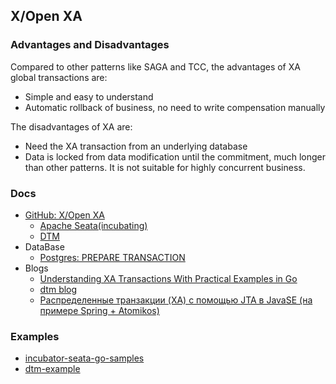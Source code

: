 ## X/Open XA

### Advantages and Disadvantages

Compared to other patterns like SAGA and TCC, the advantages of XA global transactions are:

+ Simple and easy to understand
+ Automatic rollback of business, no need to write compensation manually

The disadvantages of XA are:

+ Need the XA transaction from an underlying database
+ Data is locked from data modification until the commitment, much longer than other patterns. It is not suitable for highly concurrent business.

### Docs

- [GitHub: X/Open XA](https://github.com/topics/xa)
  - [Apache Seata(incubating)](https://seata.apache.org/)
  - [DTM](https://en.dtm.pub/)
- DataBase
  - [Postgres: PREPARE TRANSACTION](https://postgrespro.ru/docs/postgresql/16/sql-prepare-transaction?lang=ru-en)
- Blogs
  - [Understanding XA Transactions With Practical Examples in Go](https://betterprogramming.pub/understanding-xa-transactions-with-practical-examples-in-go-67e99fd333db)
  - [dtm blog](https://medium.com/@dongfuye)
  - [Распределенные транзакции (XA) с помощью JTA в JavaSE (на примере Spring + Atomikos)](https://samolisov.blogspot.com/2011/02/xa-jta-javase-spring-atomikos-2.html)

### Examples

- [incubator-seata-go-samples](https://github.com/apache/incubator-seata-go-samples)
- [dtm-example](./dtm-example/README.md)
